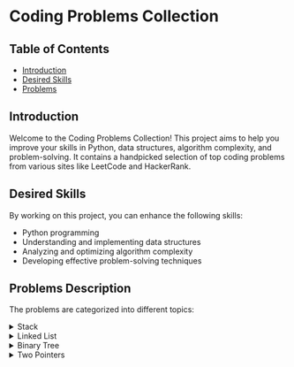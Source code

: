 # Coding Problems Collection

## Table of Contents
- [Introduction](#introduction)
- [Desired Skills](#desired-skills)
- [Problems](#problems)

## Introduction

Welcome to the Coding Problems Collection! This project aims to help you improve your skills in Python, data structures, algorithm complexity, and problem-solving. It contains a handpicked selection of top coding problems from various sites like LeetCode and HackerRank.

## Desired Skills

By working on this project, you can enhance the following skills:
- Python programming
- Understanding and implementing data structures
- Analyzing and optimizing algorithm complexity
- Developing effective problem-solving techniques

## Problems Description

The problems are categorized into different topics:

<details>
  <summary>Stack</summary>

  - [Removing Stars From a String](https://leetcode.com/problems/removing-stars-from-a-string/?envType=study-plan-v2&envId=leetcode-75)
  - [Asteroid Collision](https://leetcode.com/problems/asteroid-collision/?envType=study-plan-v2&envId=leetcode-75)
  - [Decode string](https://leetcode.com/problems/decode-string/?envType=study-plan-v2&envId=leetcode-75)
  
</details>

<details>
  <summary>Linked List</summary>

  - [Delete Middle Node of a Linked List](https://leetcode.com/problems/delete-the-middle-node-of-a-linked-list/?envType=study-plan-v2&envId=leetcode-75)
  - [Odd Even Linked List](https://leetcode.com/problems/odd-even-linked-list/?envType=study-plan-v2&envId=leetcode-75)
  - [Reverse Linked List](https://leetcode.com/problems/reverse-linked-list/?envType=study-plan-v2&envId=leetcode-75)
  - [Maximum Twin Sum of a Linked List](https://leetcode.com/problems/maximum-twin-sum-of-a-linked-list/?envType=study-plan-v2&envId=leetcode-75)
  
</details>

<details>
  <summary>Binary Tree</summary>

  - [Maximum Depth of Binary Tree](https://leetcode.com/problems/maximum-depth-of-binary-tree/?envType=study-plan-v2&envId=leetcode-75)
  - [Leaf-Similar Trees](https://leetcode.com/problems/leaf-similar-trees/?envType=study-plan-v2&envId=leetcode-75)
  - [Count Good Nodes in Binary Tree](https://leetcode.com/problems/count-good-nodes-in-binary-tree/?envType=study-plan-v2&envId=leetcode-75)
  
</details>

<details>
  <summary>Two Pointers</summary>

  - [Move Zeros](https://leetcode.com/problems/move-zeroes/?envType=study-plan-v2&envId=leetcode-75)
  - [Is Subsequence](https://leetcode.com/problems/is-subsequence/?envType=study-plan-v2&envId=leetcode-75)
  - [Max Number of K-Sum Pairs](https://leetcode.com/problems/max-number-of-k-sum-pairs/?envType=study-plan-v2&envId=leetcode-75)
  
</details>

</details>

